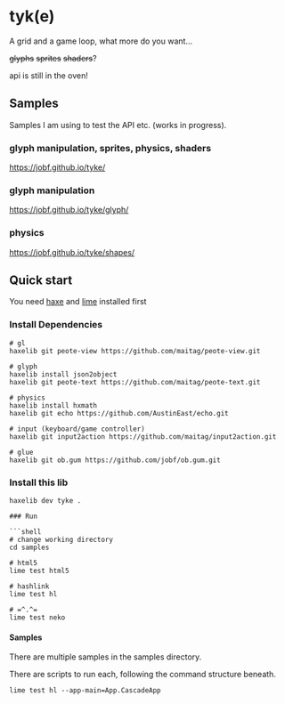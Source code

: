 # tyk(e)

A grid and a game loop, what more do you want...

~~glyphs~~ ~~sprites~~ ~~shaders~~?

api is still in the oven!

## Samples

Samples I am using to test the API etc. (works in progress).

### glyph manipulation, sprites, physics, shaders

https://jobf.github.io/tyke/

### glyph manipulation

https://jobf.github.io/tyke/glyph/

### physics

https://jobf.github.io/tyke/shapes/


## Quick start

You need [haxe](https://haxe.org/download/) and [lime](https://lib.haxe.org/p/lime/) installed first

### Install Dependencies

```thank you kindly ♥
# gl
haxelib git peote-view https://github.com/maitag/peote-view.git

# glyph
haxelib install json2object
haxelib git peote-text https://github.com/maitag/peote-text.git

# physics
haxelib install hxmath
haxelib git echo https://github.com/AustinEast/echo.git

# input (keyboard/game controller)
haxelib git input2action https://github.com/maitag/input2action.git

# glue
haxelib git ob.gum https://github.com/jobf/ob.gum.git
```

### Install this lib

```shell
haxelib dev tyke .

### Run

```shell
# change working directory
cd samples

# html5
lime test html5

# hashlink 
lime test hl

# =^.^=
lime test neko
```

#### Samples

There are multiple samples in the samples directory.

There are scripts to run each, following the command structure beneath.

```shell
lime test hl --app-main=App.CascadeApp
```